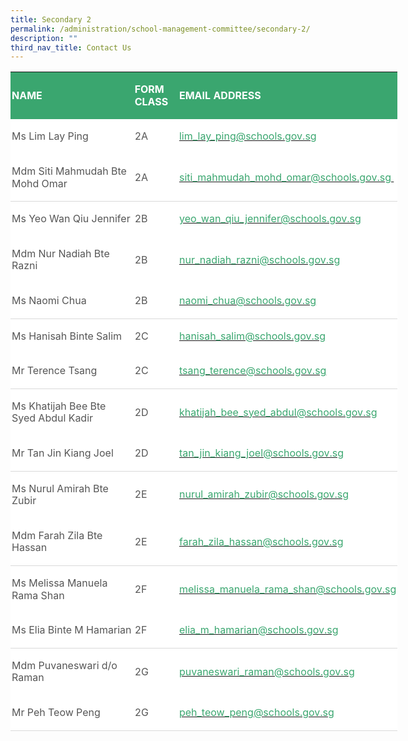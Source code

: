 ```yaml
---
title: Secondary 2
permalink: /administration/school-management-committee/secondary-2/
description: ""
third_nav_title: Contact Us
---
```


<table class="MsoNormalTable" border="0" cellspacing="0" cellpadding="0" width="619" style="width:464.5pt;background:white;border-collapse:collapse;mso-yfti-tbllook:
 1184;mso-padding-alt:0in 0in 0in 0in"><tbody><tr style="mso-yfti-irow:0;mso-yfti-firstrow:yes"><td width="240" style="width:2.5in;background:#3AA66F;padding:1.5pt 1.5pt 1.5pt 1.5pt"><p class="MsoNormal" style="line-height:14.7pt"><b><span style="font-size:12.0pt;
  mso-bidi-font-family:Calibri;mso-bidi-theme-font:minor-latin;color:white;
  text-transform:uppercase">NAME</span></b></p></td><td width="74" style="width:55.65pt;background:#3AA66F;padding:1.5pt 1.5pt 1.5pt 1.5pt"><p class="MsoNormal" style="line-height:14.7pt"><b><span style="font-size:12.0pt;
  mso-bidi-font-family:Calibri;mso-bidi-theme-font:minor-latin;color:white;
  text-transform:uppercase">FORM CLASS</span></b></p></td><td width="305" style="width:228.85pt;background:#3AA66F;padding:1.5pt 1.5pt 1.5pt 1.5pt"><p class="MsoNormal" style="line-height:14.7pt"><b><span style="font-size:12.0pt;
  mso-bidi-font-family:Calibri;mso-bidi-theme-font:minor-latin;color:white;
  text-transform:uppercase">EMAIL ADDRESS</span></b></p></td></tr><tr style="mso-yfti-irow:1"><td width="240" style="width:2.5in;padding:1.5pt 1.5pt 1.5pt 1.5pt"><p class="MsoNormal" style="line-height:14.7pt"><span style="font-size:12.0pt;
  mso-bidi-font-family:Calibri;mso-bidi-theme-font:minor-latin;color:#565656">Ms Lim Lay Ping</span></p></td><td width="74" style="width:55.65pt;padding:1.5pt 1.5pt 1.5pt 1.5pt"><p class="MsoNormal" style="line-height:14.7pt"><span style="font-size:12.0pt;
  mso-bidi-font-family:Calibri;mso-bidi-theme-font:minor-latin;color:#565656">2A</span></p></td><td width="305" style="width:228.85pt;padding:1.5pt 1.5pt 1.5pt 1.5pt"><p class="MsoNormal" style="line-height:14.7pt"><span style="color:black;
  mso-color-alt:windowtext"><a href="mailto:lim_lay_ping@schools.gov.sg"><span style="font-size:12.0pt;mso-bidi-font-family:Calibri;mso-bidi-theme-font:
  minor-latin;color:#3AA66F;text-decoration:none;text-underline:none">lim_lay_ping@schools.gov.sg</span></a></span><span style="font-size:12.0pt;mso-bidi-font-family:Calibri;mso-bidi-theme-font:
  minor-latin;color:#565656"></span></p></td></tr><tr style="mso-yfti-irow:2"><td width="240" style="width:2.5in;border:none;border-bottom:solid #D9D9D9 1.0pt;
  mso-border-bottom-themecolor:background1;mso-border-bottom-themeshade:217;
  mso-border-bottom-alt:solid #D9D9D9 .5pt;mso-border-bottom-themecolor:background1;
  mso-border-bottom-themeshade:217;padding:1.5pt 1.5pt 1.5pt 1.5pt"><p class="MsoNormal" style="line-height:14.7pt"><span style="font-size:12.0pt;
  mso-bidi-font-family:Calibri;mso-bidi-theme-font:minor-latin;color:#565656">Mdm Siti Mahmudah Bte Mohd Omar</span></p></td><td width="74" style="width:55.65pt;border:none;border-bottom:solid #D9D9D9 1.0pt;
  mso-border-bottom-themecolor:background1;mso-border-bottom-themeshade:217;
  mso-border-bottom-alt:solid #D9D9D9 .5pt;mso-border-bottom-themecolor:background1;
  mso-border-bottom-themeshade:217;padding:1.5pt 1.5pt 1.5pt 1.5pt"><p class="MsoNormal" style="line-height:14.7pt"><span style="font-size:12.0pt;
  mso-bidi-font-family:Calibri;mso-bidi-theme-font:minor-latin;color:#565656">2A&nbsp;&nbsp; &nbsp;&nbsp;&nbsp; &nbsp;</span></p></td><td width="305" style="width:228.85pt;border:none;border-bottom:solid #D9D9D9 1.0pt;
  mso-border-bottom-themecolor:background1;mso-border-bottom-themeshade:217;
  mso-border-bottom-alt:solid #D9D9D9 .5pt;mso-border-bottom-themecolor:background1;
  mso-border-bottom-themeshade:217;padding:1.5pt 1.5pt 1.5pt 1.5pt"><p class="MsoNormal" style="line-height:14.7pt"><span style="color:black;
  mso-color-alt:windowtext"><a href="mailto:siti_mahmudah_mohd_omar@schools.gov.sg"><span style="font-size:
  12.0pt;mso-bidi-font-family:Calibri;mso-bidi-theme-font:minor-latin;
  color:#3AA66F;text-decoration:none;text-underline:none">siti_mahmudah_mohd_omar@schools.gov.sg&nbsp;</span></a></span><span style="font-size:12.0pt;mso-bidi-font-family:Calibri;mso-bidi-theme-font:
  minor-latin;color:#565656"></span></p></td></tr><tr style="mso-yfti-irow:3"><td width="240" style="width:2.5in;border:none;mso-border-top-alt:solid #D9D9D9 .5pt;
  mso-border-top-themecolor:background1;mso-border-top-themeshade:217;
  padding:1.5pt 1.5pt 1.5pt 1.5pt"><p class="MsoNormal" style="line-height:14.7pt"><span style="font-size:12.0pt;
  mso-bidi-font-family:Calibri;mso-bidi-theme-font:minor-latin;color:#565656">Ms Yeo Wan Qiu Jennifer</span></p></td><td width="74" style="width:55.65pt;border:none;mso-border-top-alt:solid #D9D9D9 .5pt;
  mso-border-top-themecolor:background1;mso-border-top-themeshade:217;
  padding:1.5pt 1.5pt 1.5pt 1.5pt"><p class="MsoNormal" style="line-height:14.7pt"><span style="font-size:12.0pt;
  mso-bidi-font-family:Calibri;mso-bidi-theme-font:minor-latin;color:#565656">2B</span></p></td><td width="305" style="width:228.85pt;border:none;mso-border-top-alt:solid #D9D9D9 .5pt;
  mso-border-top-themecolor:background1;mso-border-top-themeshade:217;
  padding:1.5pt 1.5pt 1.5pt 1.5pt"><p class="MsoNormal" style="line-height:14.7pt"><span style="color:black;
  mso-color-alt:windowtext"><a href="mailto:yeo_wan_qiu_jennifer@schools.gov.sg"><span style="font-size:12.0pt;mso-bidi-font-family:Calibri;mso-bidi-theme-font:
  minor-latin;color:#3AA66F;text-decoration:none;text-underline:none">yeo_wan_qiu_jennifer@schools.gov.sg</span></a></span><span style="font-size:12.0pt;mso-bidi-font-family:Calibri;mso-bidi-theme-font:
  minor-latin;color:#565656"></span></p></td></tr><tr style="mso-yfti-irow:4"><td width="240" style="width:2.5in;padding:1.5pt 1.5pt 1.5pt 1.5pt"><p class="MsoNormal" style="line-height:14.7pt"><span style="font-size:12.0pt;
  mso-bidi-font-family:Calibri;mso-bidi-theme-font:minor-latin;color:#565656">Mdm Nur Nadiah Bte Razni</span></p></td><td width="74" style="width:55.65pt;padding:1.5pt 1.5pt 1.5pt 1.5pt"><p class="MsoNormal" style="line-height:14.7pt"><span style="font-size:12.0pt;
  mso-bidi-font-family:Calibri;mso-bidi-theme-font:minor-latin;color:#565656">2B</span></p></td><td width="305" style="width:228.85pt;padding:1.5pt 1.5pt 1.5pt 1.5pt"><p class="MsoNormal" style="line-height:14.7pt"><span style="color:black;
  mso-color-alt:windowtext"><a href="mailto:nur_nadiah_razni@schools.gov.sg"><span style="font-size:12.0pt;mso-bidi-font-family:Calibri;mso-bidi-theme-font:
  minor-latin;color:#3AA66F;text-decoration:none;text-underline:none">nur_nadiah_razni@schools.gov.sg</span></a></span><span style="font-size:12.0pt;mso-bidi-font-family:Calibri;mso-bidi-theme-font:
  minor-latin;color:#565656"></span></p></td></tr><tr style="mso-yfti-irow:5"><td width="240" style="width:2.5in;border:none;border-bottom:solid #D9D9D9 1.0pt;
  mso-border-bottom-themecolor:background1;mso-border-bottom-themeshade:217;
  mso-border-bottom-alt:solid #D9D9D9 .5pt;mso-border-bottom-themecolor:background1;
  mso-border-bottom-themeshade:217;padding:1.5pt 1.5pt 1.5pt 1.5pt"><p class="MsoNormal" style="line-height:14.7pt"><span style="font-size:12.0pt;
  mso-bidi-font-family:Calibri;mso-bidi-theme-font:minor-latin;color:#565656">Ms Naomi Chua</span></p></td><td width="74" style="width:55.65pt;border:none;border-bottom:solid #D9D9D9 1.0pt;
  mso-border-bottom-themecolor:background1;mso-border-bottom-themeshade:217;
  mso-border-bottom-alt:solid #D9D9D9 .5pt;mso-border-bottom-themecolor:background1;
  mso-border-bottom-themeshade:217;padding:1.5pt 1.5pt 1.5pt 1.5pt"><p class="MsoNormal" style="line-height:14.7pt"><span style="font-size:12.0pt;
  mso-bidi-font-family:Calibri;mso-bidi-theme-font:minor-latin;color:#565656">2B</span></p></td><td width="305" style="width:228.85pt;border:none;border-bottom:solid #D9D9D9 1.0pt;
  mso-border-bottom-themecolor:background1;mso-border-bottom-themeshade:217;
  mso-border-bottom-alt:solid #D9D9D9 .5pt;mso-border-bottom-themecolor:background1;
  mso-border-bottom-themeshade:217;padding:1.5pt 1.5pt 1.5pt 1.5pt"><p class="MsoNormal" style="line-height:14.7pt"><span style="color:black;
  mso-color-alt:windowtext"><a href="mailto:naomi_chua@schools.gov.sg"><span style="font-size:12.0pt;mso-bidi-font-family:Calibri;mso-bidi-theme-font:
  minor-latin;color:#3AA66F;text-decoration:none;text-underline:none">naomi_chua@schools.gov.sg</span></a></span><span style="font-size:12.0pt;mso-bidi-font-family:Calibri;mso-bidi-theme-font:
  minor-latin;color:#565656"></span></p></td></tr><tr style="mso-yfti-irow:6"><td width="240" style="width:2.5in;border:none;mso-border-top-alt:solid #D9D9D9 .5pt;
  mso-border-top-themecolor:background1;mso-border-top-themeshade:217;
  padding:1.5pt 1.5pt 1.5pt 1.5pt"><p class="MsoNormal" style="line-height:14.7pt"><span style="font-size:12.0pt;
  mso-bidi-font-family:Calibri;mso-bidi-theme-font:minor-latin;color:#565656">Ms Hanisah Binte Salim</span></p></td><td width="74" style="width:55.65pt;border:none;mso-border-top-alt:solid #D9D9D9 .5pt;
  mso-border-top-themecolor:background1;mso-border-top-themeshade:217;
  padding:1.5pt 1.5pt 1.5pt 1.5pt"><p class="MsoNormal" style="line-height:14.7pt"><span style="font-size:12.0pt;
  mso-bidi-font-family:Calibri;mso-bidi-theme-font:minor-latin;color:#565656">2C</span></p></td><td width="305" style="width:228.85pt;border:none;mso-border-top-alt:solid #D9D9D9 .5pt;
  mso-border-top-themecolor:background1;mso-border-top-themeshade:217;
  padding:1.5pt 1.5pt 1.5pt 1.5pt"><p class="MsoNormal" style="line-height:14.7pt"><span style="color:black;
  mso-color-alt:windowtext"><a href="mailto:hanisah_salim@schools.gov.sg"><span style="font-size:12.0pt;mso-bidi-font-family:Calibri;mso-bidi-theme-font:
  minor-latin;color:#3AA66F;text-decoration:none;text-underline:none">hanisah_salim@schools.gov.sg</span></a></span><span style="font-size:12.0pt;mso-bidi-font-family:Calibri;mso-bidi-theme-font:
  minor-latin;color:#565656"></span></p></td></tr><tr style="mso-yfti-irow:7"><td width="240" style="width:2.5in;border:none;border-bottom:solid #D9D9D9 1.0pt;
  mso-border-bottom-themecolor:background1;mso-border-bottom-themeshade:217;
  mso-border-bottom-alt:solid #D9D9D9 .5pt;mso-border-bottom-themecolor:background1;
  mso-border-bottom-themeshade:217;padding:1.5pt 1.5pt 1.5pt 1.5pt"><p class="MsoNormal" style="line-height:14.7pt"><span style="font-size:12.0pt;
  mso-bidi-font-family:Calibri;mso-bidi-theme-font:minor-latin;color:#565656">Mr Terence Tsang</span></p></td><td width="74" style="width:55.65pt;border:none;border-bottom:solid #D9D9D9 1.0pt;
  mso-border-bottom-themecolor:background1;mso-border-bottom-themeshade:217;
  mso-border-bottom-alt:solid #D9D9D9 .5pt;mso-border-bottom-themecolor:background1;
  mso-border-bottom-themeshade:217;padding:1.5pt 1.5pt 1.5pt 1.5pt"><p class="MsoNormal" style="line-height:14.7pt"><span style="font-size:12.0pt;
  mso-bidi-font-family:Calibri;mso-bidi-theme-font:minor-latin;color:#565656">2C</span></p></td><td width="305" style="width:228.85pt;border:none;border-bottom:solid #D9D9D9 1.0pt;
  mso-border-bottom-themecolor:background1;mso-border-bottom-themeshade:217;
  mso-border-bottom-alt:solid #D9D9D9 .5pt;mso-border-bottom-themecolor:background1;
  mso-border-bottom-themeshade:217;padding:1.5pt 1.5pt 1.5pt 1.5pt"><p class="MsoNormal" style="line-height:14.7pt"><span style="color:black;
  mso-color-alt:windowtext"><a href="mailto:tsang_terence@schools.gov.sg"><span style="font-size:12.0pt;mso-bidi-font-family:Calibri;mso-bidi-theme-font:
  minor-latin;color:#3AA66F;text-decoration:none;text-underline:none">tsang_terence@schools.gov.sg</span></a></span><span style="font-size:12.0pt;mso-bidi-font-family:Calibri;mso-bidi-theme-font:
  minor-latin;color:#565656"></span></p></td></tr><tr style="mso-yfti-irow:8"><td width="240" style="width:2.5in;border:none;mso-border-top-alt:solid #D9D9D9 .5pt;
  mso-border-top-themecolor:background1;mso-border-top-themeshade:217;
  padding:1.5pt 1.5pt 1.5pt 1.5pt"><p class="MsoNormal" style="line-height:14.7pt"><span style="font-size:12.0pt;
  mso-bidi-font-family:Calibri;mso-bidi-theme-font:minor-latin;color:#565656">Ms Khatijah Bee Bte Syed Abdul Kadir</span></p></td><td width="74" style="width:55.65pt;border:none;mso-border-top-alt:solid #D9D9D9 .5pt;
  mso-border-top-themecolor:background1;mso-border-top-themeshade:217;
  padding:1.5pt 1.5pt 1.5pt 1.5pt"><p class="MsoNormal" style="line-height:14.7pt"><span style="font-size:12.0pt;
  mso-bidi-font-family:Calibri;mso-bidi-theme-font:minor-latin;color:#565656">2D</span></p></td><td width="305" style="width:228.85pt;border:none;mso-border-top-alt:solid #D9D9D9 .5pt;
  mso-border-top-themecolor:background1;mso-border-top-themeshade:217;
  padding:1.5pt 1.5pt 1.5pt 1.5pt"><p class="MsoNormal" style="line-height:14.7pt"><span style="color:black;
  mso-color-alt:windowtext"><a href="mailto:khatijah_bee_syed_abdul@schools.gov.sg"><span style="font-size:
  12.0pt;mso-bidi-font-family:Calibri;mso-bidi-theme-font:minor-latin;
  color:#3AA66F;text-decoration:none;text-underline:none">khatijah_bee_syed_abdul@schools.gov.sg</span></a></span><span style="font-size:12.0pt;mso-bidi-font-family:Calibri;mso-bidi-theme-font:
  minor-latin;color:#565656"></span></p></td></tr><tr style="mso-yfti-irow:9"><td width="240" style="width:2.5in;border:none;border-bottom:solid #D9D9D9 1.0pt;
  mso-border-bottom-themecolor:background1;mso-border-bottom-themeshade:217;
  mso-border-bottom-alt:solid #D9D9D9 .5pt;mso-border-bottom-themecolor:background1;
  mso-border-bottom-themeshade:217;padding:1.5pt 1.5pt 1.5pt 1.5pt"><p class="MsoNormal" style="line-height:14.7pt"><span style="font-size:12.0pt;
  mso-bidi-font-family:Calibri;mso-bidi-theme-font:minor-latin;color:#565656">Mr Tan Jin Kiang Joel</span></p></td><td width="74" style="width:55.65pt;border:none;border-bottom:solid #D9D9D9 1.0pt;
  mso-border-bottom-themecolor:background1;mso-border-bottom-themeshade:217;
  mso-border-bottom-alt:solid #D9D9D9 .5pt;mso-border-bottom-themecolor:background1;
  mso-border-bottom-themeshade:217;padding:1.5pt 1.5pt 1.5pt 1.5pt"><p class="MsoNormal" style="line-height:14.7pt"><span style="font-size:12.0pt;
  mso-bidi-font-family:Calibri;mso-bidi-theme-font:minor-latin;color:#565656">2D</span></p></td><td width="305" style="width:228.85pt;border:none;border-bottom:solid #D9D9D9 1.0pt;
  mso-border-bottom-themecolor:background1;mso-border-bottom-themeshade:217;
  mso-border-bottom-alt:solid #D9D9D9 .5pt;mso-border-bottom-themecolor:background1;
  mso-border-bottom-themeshade:217;padding:1.5pt 1.5pt 1.5pt 1.5pt"><p class="MsoNormal" style="line-height:14.7pt"><span style="color:black;
  mso-color-alt:windowtext"><a href="mailto:tan_jin_kiang_joel@schools.gov.sg"><span style="font-size:12.0pt;mso-bidi-font-family:Calibri;mso-bidi-theme-font:
  minor-latin;color:#3AA66F;text-decoration:none;text-underline:none">tan_jin_kiang_joel@schools.gov.sg</span></a></span><span style="font-size:12.0pt;mso-bidi-font-family:Calibri;mso-bidi-theme-font:
  minor-latin;color:#565656"></span></p></td></tr><tr style="mso-yfti-irow:10"><td width="240" style="width:2.5in;border:none;mso-border-top-alt:solid #D9D9D9 .5pt;
  mso-border-top-themecolor:background1;mso-border-top-themeshade:217;
  padding:1.5pt 1.5pt 1.5pt 1.5pt"><p class="MsoNormal" style="line-height:14.7pt"><span style="font-size:12.0pt;
  mso-bidi-font-family:Calibri;mso-bidi-theme-font:minor-latin;color:#565656">Ms Nurul Amirah Bte Zubir</span></p></td><td width="74" style="width:55.65pt;border:none;mso-border-top-alt:solid #D9D9D9 .5pt;
  mso-border-top-themecolor:background1;mso-border-top-themeshade:217;
  padding:1.5pt 1.5pt 1.5pt 1.5pt"><p class="MsoNormal" style="line-height:14.7pt"><span style="font-size:12.0pt;
  mso-bidi-font-family:Calibri;mso-bidi-theme-font:minor-latin;color:#565656">2E</span></p></td><td width="305" style="width:228.85pt;border:none;mso-border-top-alt:solid #D9D9D9 .5pt;
  mso-border-top-themecolor:background1;mso-border-top-themeshade:217;
  padding:1.5pt 1.5pt 1.5pt 1.5pt"><p class="MsoNormal" style="line-height:14.7pt"><span style="color:black;
  mso-color-alt:windowtext"><a href="mailto:nurul_amirah_zubir@schools.gov.sg"><span style="font-size:12.0pt;mso-bidi-font-family:Calibri;mso-bidi-theme-font:
  minor-latin;color:#3AA66F;text-decoration:none;text-underline:none">nurul_amirah_zubir@schools.gov.sg</span></a></span><span style="font-size:12.0pt;mso-bidi-font-family:Calibri;mso-bidi-theme-font:
  minor-latin;color:#565656"></span></p></td></tr><tr style="mso-yfti-irow:11"><td width="240" style="width:2.5in;border:none;border-bottom:solid #D9D9D9 1.0pt;
  mso-border-bottom-themecolor:background1;mso-border-bottom-themeshade:217;
  mso-border-bottom-alt:solid #D9D9D9 .5pt;mso-border-bottom-themecolor:background1;
  mso-border-bottom-themeshade:217;padding:1.5pt 1.5pt 1.5pt 1.5pt"><p class="MsoNormal" style="line-height:14.7pt"><span style="font-size:12.0pt;
  mso-bidi-font-family:Calibri;mso-bidi-theme-font:minor-latin;color:#565656">Mdm Farah Zila Bte Hassan</span></p></td><td width="74" style="width:55.65pt;border:none;border-bottom:solid #D9D9D9 1.0pt;
  mso-border-bottom-themecolor:background1;mso-border-bottom-themeshade:217;
  mso-border-bottom-alt:solid #D9D9D9 .5pt;mso-border-bottom-themecolor:background1;
  mso-border-bottom-themeshade:217;padding:1.5pt 1.5pt 1.5pt 1.5pt"><p class="MsoNormal" style="line-height:14.7pt"><span style="font-size:12.0pt;
  mso-bidi-font-family:Calibri;mso-bidi-theme-font:minor-latin;color:#565656">2E</span></p></td><td width="305" style="width:228.85pt;border:none;border-bottom:solid #D9D9D9 1.0pt;
  mso-border-bottom-themecolor:background1;mso-border-bottom-themeshade:217;
  mso-border-bottom-alt:solid #D9D9D9 .5pt;mso-border-bottom-themecolor:background1;
  mso-border-bottom-themeshade:217;padding:1.5pt 1.5pt 1.5pt 1.5pt"><p class="MsoNormal" style="line-height:14.7pt"><span style="color:black;
  mso-color-alt:windowtext"><a href="mailto:farah_zila_hassan@schools.gov.sg"><span style="font-size:12.0pt;mso-bidi-font-family:Calibri;mso-bidi-theme-font:
  minor-latin;color:#3AA66F;text-decoration:none;text-underline:none">farah_zila_hassan@schools.gov.sg</span></a></span><span style="font-size:12.0pt;mso-bidi-font-family:Calibri;mso-bidi-theme-font:
  minor-latin;color:#565656"></span></p></td></tr><tr style="mso-yfti-irow:12"><td width="240" style="width:2.5in;border:none;mso-border-top-alt:solid #D9D9D9 .5pt;
  mso-border-top-themecolor:background1;mso-border-top-themeshade:217;
  padding:1.5pt 1.5pt 1.5pt 1.5pt"><p class="MsoNormal" style="line-height:14.7pt"><span style="font-size:12.0pt;
  mso-bidi-font-family:Calibri;mso-bidi-theme-font:minor-latin;color:#565656">Ms Melissa Manuela Rama Shan</span></p></td><td width="74" style="width:55.65pt;border:none;mso-border-top-alt:solid #D9D9D9 .5pt;
  mso-border-top-themecolor:background1;mso-border-top-themeshade:217;
  padding:1.5pt 1.5pt 1.5pt 1.5pt"><p class="MsoNormal" style="line-height:14.7pt"><span style="font-size:12.0pt;
  mso-bidi-font-family:Calibri;mso-bidi-theme-font:minor-latin;color:#565656">2F</span></p></td><td width="305" style="width:228.85pt;border:none;mso-border-top-alt:solid #D9D9D9 .5pt;
  mso-border-top-themecolor:background1;mso-border-top-themeshade:217;
  padding:1.5pt 1.5pt 1.5pt 1.5pt"><p class="MsoNormal" style="line-height:14.7pt"><span style="color:black;
  mso-color-alt:windowtext"><a href="mailto:melissa_manuela_rama_shan@schools.gov.sg"><span style="font-size:12.0pt;mso-bidi-font-family:Calibri;mso-bidi-theme-font:
  minor-latin;color:#3AA66F;text-decoration:none;text-underline:none">melissa_manuela_rama_shan@schools.gov.sg</span></a></span><span style="font-size:12.0pt;mso-bidi-font-family:Calibri;mso-bidi-theme-font:
  minor-latin;color:#565656"></span></p></td></tr><tr style="mso-yfti-irow:13"><td width="240" style="width:2.5in;border:none;border-bottom:solid #D9D9D9 1.0pt;
  mso-border-bottom-themecolor:background1;mso-border-bottom-themeshade:217;
  mso-border-bottom-alt:solid #D9D9D9 .5pt;mso-border-bottom-themecolor:background1;
  mso-border-bottom-themeshade:217;padding:1.5pt 1.5pt 1.5pt 1.5pt"><p class="MsoNormal" style="line-height:14.7pt"><span style="font-size:12.0pt;
  mso-bidi-font-family:Calibri;mso-bidi-theme-font:minor-latin;color:#565656">Ms Elia Binte M Hamarian</span></p></td><td width="74" style="width:55.65pt;border:none;border-bottom:solid #D9D9D9 1.0pt;
  mso-border-bottom-themecolor:background1;mso-border-bottom-themeshade:217;
  mso-border-bottom-alt:solid #D9D9D9 .5pt;mso-border-bottom-themecolor:background1;
  mso-border-bottom-themeshade:217;padding:1.5pt 1.5pt 1.5pt 1.5pt"><p class="MsoNormal" style="line-height:14.7pt"><span style="font-size:12.0pt;
  mso-bidi-font-family:Calibri;mso-bidi-theme-font:minor-latin;color:#565656">2F&nbsp;</span></p></td><td width="305" style="width:228.85pt;border:none;border-bottom:solid #D9D9D9 1.0pt;
  mso-border-bottom-themecolor:background1;mso-border-bottom-themeshade:217;
  mso-border-bottom-alt:solid #D9D9D9 .5pt;mso-border-bottom-themecolor:background1;
  mso-border-bottom-themeshade:217;padding:1.5pt 1.5pt 1.5pt 1.5pt"><p class="MsoNormal" style="line-height:14.7pt"><span style="color:black;
  mso-color-alt:windowtext"><a href="mailto:elia_m_hamarian@schools.gov.sg"><span style="font-size:12.0pt;mso-bidi-font-family:Calibri;mso-bidi-theme-font:
  minor-latin;color:#3AA66F;text-decoration:none;text-underline:none">elia_m_hamarian@schools.gov.sg</span></a></span><span style="font-size:12.0pt;mso-bidi-font-family:Calibri;mso-bidi-theme-font:
  minor-latin;color:#565656"></span></p></td></tr><tr style="mso-yfti-irow:14"><td width="240" style="width:2.5in;border:none;mso-border-top-alt:solid #D9D9D9 .5pt;
  mso-border-top-themecolor:background1;mso-border-top-themeshade:217;
  padding:1.5pt 1.5pt 1.5pt 1.5pt"><p class="MsoNormal" style="line-height:14.7pt"><span style="font-size:12.0pt;
  mso-bidi-font-family:Calibri;mso-bidi-theme-font:minor-latin;color:#565656">Mdm Puvaneswari d/o Raman</span></p></td><td width="74" style="width:55.65pt;border:none;mso-border-top-alt:solid #D9D9D9 .5pt;
  mso-border-top-themecolor:background1;mso-border-top-themeshade:217;
  padding:1.5pt 1.5pt 1.5pt 1.5pt"><p class="MsoNormal" style="line-height:14.7pt"><span style="font-size:12.0pt;
  mso-bidi-font-family:Calibri;mso-bidi-theme-font:minor-latin;color:#565656">2G</span></p></td><td width="305" style="width:228.85pt;border:none;mso-border-top-alt:solid #D9D9D9 .5pt;
  mso-border-top-themecolor:background1;mso-border-top-themeshade:217;
  padding:1.5pt 1.5pt 1.5pt 1.5pt"><p class="MsoNormal" style="line-height:14.7pt"><span style="color:black;
  mso-color-alt:windowtext"><a href="mailto:puvaneswari_raman@schools.gov.sg"><span style="font-size:12.0pt;mso-bidi-font-family:Calibri;mso-bidi-theme-font:
  minor-latin;color:#3AA66F;text-decoration:none;text-underline:none">puvaneswari_raman@schools.gov.sg</span></a></span><span style="font-size:12.0pt;mso-bidi-font-family:Calibri;mso-bidi-theme-font:
  minor-latin;color:#565656"></span></p></td></tr><tr style="mso-yfti-irow:15;mso-yfti-lastrow:yes"><td width="240" style="width:2.5in;border:none;border-bottom:solid #D9D9D9 1.0pt;
  mso-border-bottom-themecolor:background1;mso-border-bottom-themeshade:217;
  mso-border-bottom-alt:solid #D9D9D9 .5pt;mso-border-bottom-themecolor:background1;
  mso-border-bottom-themeshade:217;padding:1.5pt 1.5pt 1.5pt 1.5pt"><p class="MsoNormal" style="line-height:14.7pt"><span style="font-size:12.0pt;
  mso-bidi-font-family:Calibri;mso-bidi-theme-font:minor-latin;color:#565656">Mr Peh Teow Peng&nbsp;&nbsp; &nbsp;&nbsp;&nbsp; &nbsp;</span></p></td><td width="74" style="width:55.65pt;border:none;border-bottom:solid #D9D9D9 1.0pt;
  mso-border-bottom-themecolor:background1;mso-border-bottom-themeshade:217;
  mso-border-bottom-alt:solid #D9D9D9 .5pt;mso-border-bottom-themecolor:background1;
  mso-border-bottom-themeshade:217;padding:1.5pt 1.5pt 1.5pt 1.5pt"><p class="MsoNormal" style="line-height:14.7pt"><span style="font-size:12.0pt;
  mso-bidi-font-family:Calibri;mso-bidi-theme-font:minor-latin;color:#565656">2G</span></p></td><td width="305" style="width:228.85pt;border:none;border-bottom:solid #D9D9D9 1.0pt;
  mso-border-bottom-themecolor:background1;mso-border-bottom-themeshade:217;
  mso-border-bottom-alt:solid #D9D9D9 .5pt;mso-border-bottom-themecolor:background1;
  mso-border-bottom-themeshade:217;padding:1.5pt 1.5pt 1.5pt 1.5pt"><p class="MsoNormal" style="line-height:14.7pt"><span style="color:black;
  mso-color-alt:windowtext"><a href="mailto:peh_teow_peng@schools.gov.sg"><span style="font-size:12.0pt;mso-bidi-font-family:Calibri;mso-bidi-theme-font:
  minor-latin;color:#3AA66F;text-decoration:none;text-underline:none">peh_teow_peng@schools.gov.sg</span></a></span><span style="font-size:12.0pt;mso-bidi-font-family:Calibri;mso-bidi-theme-font:
  minor-latin;color:#565656">&nbsp;&nbsp;</span></p></td></tr></tbody></table>